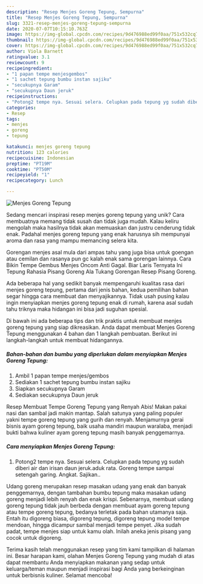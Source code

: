 ```yaml
---
description: "Resep Menjes Goreng Tepung, Sempurna"
title: "Resep Menjes Goreng Tepung, Sempurna"
slug: 3321-resep-menjes-goreng-tepung-sempurna
date: 2020-07-07T10:15:10.763Z
image: https://img-global.cpcdn.com/recipes/9d476988ed99f0aa/751x532cq70/menjes-goreng-tepung-foto-resep-utama.jpg
thumbnail: https://img-global.cpcdn.com/recipes/9d476988ed99f0aa/751x532cq70/menjes-goreng-tepung-foto-resep-utama.jpg
cover: https://img-global.cpcdn.com/recipes/9d476988ed99f0aa/751x532cq70/menjes-goreng-tepung-foto-resep-utama.jpg
author: Viola Barnett
ratingvalue: 3.1
reviewcount: 9
recipeingredient:
- "1 papan tempe menjesgembos"
- "1 sachet tepung bumbu instan sajiku"
- "secukupnya Garam"
- "secukupnya Daun jeruk"
recipeinstructions:
- "Potong2 tempe nya. Sesuai selera. Celupkan pada tepung yg sudah diberi air dan irisan daun jeruk.aduk rata. Goreng tempe sampai setengah garing. Angkat. Sajikan.."
categories:
- Resep
tags:
- menjes
- goreng
- tepung

katakunci: menjes goreng tepung 
nutrition: 123 calories
recipecuisine: Indonesian
preptime: "PT19M"
cooktime: "PT50M"
recipeyield: "1"
recipecategory: Lunch

---
```



![Menjes Goreng Tepung](https://img-global.cpcdn.com/recipes/9d476988ed99f0aa/751x532cq70/menjes-goreng-tepung-foto-resep-utama.jpg)

Sedang mencari inspirasi resep menjes goreng tepung yang unik? Cara membuatnya memang tidak susah dan tidak juga mudah. Kalau keliru mengolah maka hasilnya tidak akan memuaskan dan justru cenderung tidak enak. Padahal menjes goreng tepung yang enak harusnya sih mempunyai aroma dan rasa yang mampu memancing selera kita.

Gorengan menjes asal mula dari ampas tahu yang juga bisa untuk goengan atau cemilan dan rasanya pun gc kalah enak sama gorengan lainnya. Cara Bikin Tempe Gembus Menjes Oncom Anti Gagal. Biar Laris Ternyata Ini Tepung Rahasia Pisang Goreng Ala Tukang Gorengan Resep Pisang Goreng.

Ada beberapa hal yang sedikit banyak mempengaruhi kualitas rasa dari menjes goreng tepung, pertama dari jenis bahan, kedua pemilihan bahan segar hingga cara membuat dan menyajikannya. Tidak usah pusing kalau ingin menyiapkan menjes goreng tepung enak di rumah, karena asal sudah tahu triknya maka hidangan ini bisa jadi suguhan spesial.


Di bawah ini ada beberapa tips dan trik praktis untuk membuat menjes goreng tepung yang siap dikreasikan. Anda dapat membuat Menjes Goreng Tepung menggunakan 4 bahan dan 1 langkah pembuatan. Berikut ini langkah-langkah untuk membuat hidangannya.

<!--inarticleads1-->

##### Bahan-bahan dan bumbu yang diperlukan dalam menyiapkan Menjes Goreng Tepung:

1. Ambil 1 papan tempe menjes/gembos
1. Sediakan 1 sachet tepung bumbu instan sajiku
1. Siapkan secukupnya Garam
1. Sediakan secukupnya Daun jeruk


Resep Membuat Tempe Goreng Tepung yang Renyah Abis! Makan pakai nasi dan sambal jadi makin mantap. Salah satunya yang paling populer yakni tempe goreng tepung yang gurih dan renyah. Menjamurnya gerai bisnis ayam goreng tepung, baik usaha mandiri maupun waralaba, menjadi bukti bahwa kuliner ayam goreng tepung masih banyak penggemarnya. 

<!--inarticleads2-->

##### Cara menyiapkan Menjes Goreng Tepung:

1. Potong2 tempe nya. Sesuai selera. Celupkan pada tepung yg sudah diberi air dan irisan daun jeruk.aduk rata. Goreng tempe sampai setengah garing. Angkat. Sajikan..


Udang goreng merupakan resep masakan udang yang enak dan banyak penggemarnya, dengan tambahan bumbu tepung maka masakan udang goreng menjadi lebih renyah dan enak krispi. Sebenarnya, membuat udang goreng tepung tidak jauh berbeda dengan membuat ayam goreng tepung atau tempe goreng tepung, bedanya terletak pada bahan utamanya saja. Entah itu digoreng biasa, digoreng tepung, digoreng tepung model tempe mendoan, hingga dicampur sambal menjadi tempe penyet. Jika sudah padat, tempe menjes siap untuk kamu olah. Inilah aneka jenis pisang yang cocok untuk digoreng. 

Terima kasih telah menggunakan resep yang tim kami tampilkan di halaman ini. Besar harapan kami, olahan Menjes Goreng Tepung yang mudah di atas dapat membantu Anda menyiapkan makanan yang sedap untuk keluarga/teman maupun menjadi inspirasi bagi Anda yang berkeinginan untuk berbisnis kuliner. Selamat mencoba!
